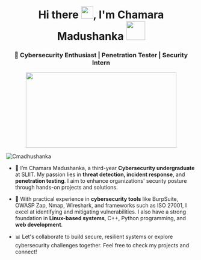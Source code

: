 <h1 align="center">Hi there <img src="https://media.giphy.com/media/hvRJCLFzcasrR4ia7z/giphy.gif" width="32">, I'm Chamara Madushanka <img src="https://media.giphy.com/media/12oufCB0MyZ1Go/giphy.gif" width="50"> <br/> <h3 align="center">🚀 Cybersecurity Enthusiast | Penetration Tester | Security Intern </h3> </h1>

<p align="center">
  <img src="https://encrypted-tbn0.gstatic.com/images?q=tbn:ANd9GcSiXS3oeJUquL7gMcjb1OsbIDemNecEqxJ-yU2Ly1DH6e-hVaFy-YGisavqRB0O7DTHsn4&usqp=CAU"width="400" height="200"/>
</p>

<p align="left">
  <img src="https://komarev.com/ghpvc/?username=Cmadhushanka&label=Profile%20views&color=0e75b6&style=flat" alt="Cmadhushanka" />
</p>

- 🌱 I’m Chamara Madushanka, a third-year **Cybersecurity undergraduate** at SLIIT. My passion lies in **threat detection, incident response**, and **penetration testing**. I aim to enhance organizations' security posture through hands-on projects and solutions.

- 🐞 With practical experience in **cybersecurity tools** like BurpSuite, OWASP Zap, Nmap, Wireshark, and frameworks such as ISO 27001, I excel at identifying and mitigating vulnerabilities. I also have a strong foundation in **Linux-based systems**, C++, Python programming, and **web development**.

- 📊 Let's collaborate to build secure, resilient systems or explore cybersecurity challenges together. Feel free to check my projects and connect!
